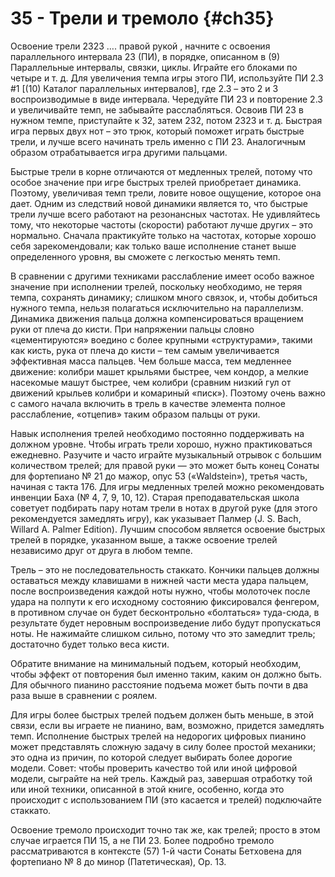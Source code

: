 # 35 - Трели и тремоло {#ch35}

Освоение трели 2323 …. правой рукой , начните с освоения параллельного интервала 23 (ПИ), в порядке, описанном в (9) Параллельные интервалы, связки, циклы. Играйте его блоками по четыре и т. д. Для увеличения темпа игры этого ПИ, используйте ПИ 2.3 #1 [(10) Каталог параллельных интервалов], где 2.3 – это 2 и 3 воспроизводимые в виде интервала. Чередуйте ПИ 23 и повторение 2.3 и увеличивайте темп, не забывайте расслабляться. Освоив ПИ 23 в нужном темпе, приступайте к 32, затем 232, потом 2323 и т. д. Быстрая игра первых двух нот – это трюк, который поможет играть быстрые трели, и лучше всего начинать трель именно с ПИ 23. Аналогичным образом отрабатывается игра другими пальцами.

Быстрые трели в корне отличаются от медленных трелей, потому что особое значение при игре быстрых трелей приобретает динамика. Поэтому, увеличивая темп трели, ловите новое ощущение, которое она дает. Одним из следствий новой динамики является то, что быстрые трели лучше всего работают на резонансных частотах. Не удивляйтесь тому, что некоторые частоты (скорости) работают лучше других – это нормально. Сначала практикуйте только на частотах, которые хорошо себя зарекомендовали; как только ваше исполнение станет выше определенного уровня, вы сможете с легкостью менять темп.

В сравнении с другими техниками расслабление имеет особо важное значение при исполнении трелей, поскольку необходимо, не теряя темпа, сохранять динамику; слишком много связок, и, чтобы добиться нужного темпа, нельзя полагаться исключительно на параллелизм. Динамика движения пальца должна компенсироваться вращением руки от плеча до кисти. При напряжении пальцы словно «цементируются» воедино с более крупными «структурами», такими как кисть, рука от плеча до кисти – тем самым увеличивается эффективная масса пальцев. Чем больше масса, тем медленнее движение: колибри машет крыльями быстрее, чем кондор, а мелкие насекомые машут быстрее, чем колибри (сравним низкий гул от движений крыльев колибри и комариный «писк»). Поэтому очень важно с самого начала включить в трель в качестве элемента полное расслабление, «отцепив» таким образом пальцы от руки.

Навык исполнения трелей необходимо постоянно поддерживать на должном уровне. Чтобы играть трели хорошо, нужно практиковаться ежедневно. Разучите и часто играйте музыкальный отрывок с большим количеством трелей; для правой руки — это может быть конец Сонаты для фортепиано № 21 до мажор, опус 53 («Waldstein»), третья часть, начиная с такта 176. Для игры медленных трелей можно рекомендовать инвенции Баха (№ 4, 7, 9, 10, 12). Старая преподавательская школа советует подбирать пару нотам трели в нотах в другой руке (для этого рекомендуется замедлять игру), как указывает Палмер (J. S. Bach, Willard A. Palmer Edition). Лучшим способом является освоение быстрых трелей в порядке, указанном выше, а также освоение трелей независимо друг от друга в любом темпе.

Трель – это не последовательность стаккато. Кончики пальцев должны оставаться между клавишами в нижней части места удара пальцем, после воспроизведения каждой ноты нужно, чтобы молоточек после удара на полпути к его исходному состоянию фиксировался фенгером, в противном случае он будет бесконтрольно «болтаться» туда-сюда, в результате будет неровным воспроизведение либо будут пропускаться ноты. Не нажимайте слишком сильно, потому что это замедлит трель; достаточно будет только веса кисти.

Обратите внимание на минимальный подъем, который необходим, чтобы эффект от повторения был именно таким, каким он должно быть. Для обычного пианино расстояние подъема может быть почти в два раза выше в сравнении с роялем.

Для игры более быстрых трелей подъем должен быть меньше, в этой связи, если вы играете не пианино, вам, возможно, придется замедлять темп. Исполнение быстрых трелей на недорогих цифровых пианино может представлять сложную задачу в силу более простой механики; это одна из причин, по которой следует выбирать более дорогие модели. Совет: чтобы проверить качество той или иной цифровой модели, сыграйте на ней трель. Каждый раз, завершая отработку той или иной техники, описанной в этой книге, особенно, когда это происходит с использованием ПИ (это касается и трелей) подключайте стаккато.

Освоение тремоло происходит точно так же, как трелей; просто в этом случае играется ПИ 15, а не ПИ 23. Более подробно тремоло рассматриваются в контексте (57) 1-й части Сонаты Бетховена для фортепиано № 8 до минор (Патетическая), Op. 13.
